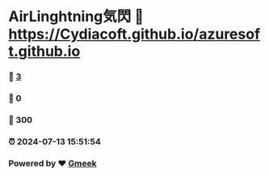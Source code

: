 # AirLinghtning気閃 :link: https://Cydiacoft.github.io/azuresoft.github.io 
### :page_facing_up: [3](https://Cydiacoft.github.io/azuresoft.github.io/tag.html) 
### :speech_balloon: 0 
### :hibiscus: 300 
### :alarm_clock: 2024-07-13 15:51:54 
### Powered by :heart: [Gmeek](https://github.com/Meekdai/Gmeek)
